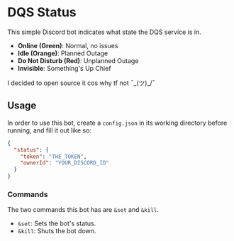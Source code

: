 # DQS Status

This simple Discord bot indicates what state the DQS service is in.

- **Online (Green)**: Normal, no issues
- **Idle (Orange)**: Planned Outage
- **Do Not Disturb (Red)**: Unplanned Outage
- **Invisible**: Something's Up Chief

I decided to open source it cos why tf not ¯\_(ツ)_/¯

## Usage

In order to use this bot, create a `config.json` in its working directory before running, and fill it out like so:

```json
{
  "status": {
    "token": "THE_TOKEN",
    "ownerId": "YOUR_DISCORD_ID"
  }
}
```

### Commands

The two commands this bot has are `&set` and `&kill`.

- `&set`: Sets the bot's status.
- `&kill`: Shuts the bot down.